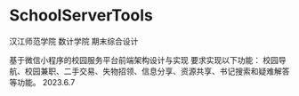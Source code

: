 # SchoolServerTools
汉江师范学院 数计学院 期末综合设计

基于微信小程序的校园服务平台前端架构设计与实现
要求实现以下功能：
校园导航、校园兼职、二手交易、失物招领、信息分享、资源共享、书记搜索和疑难解答等功能。
2023.6.7

